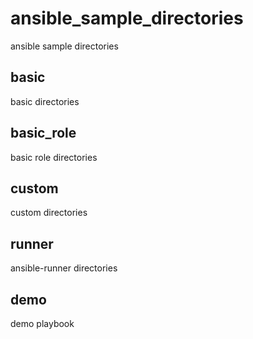 # ansible_sample_directories
ansible sample directories

## basic
basic directories
## basic_role
basic role directories
## custom
custom directories
## runner
ansible-runner directories
## demo
demo playbook

